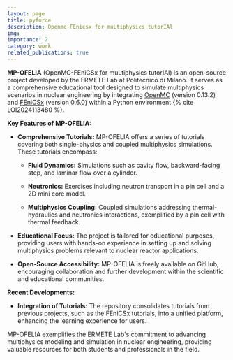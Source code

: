 ```yaml
---
layout: page
title: pyforce
description: Openmc-FEnicsx for muLtiphysics tutorIAl
img:
importance: 2
category: work
related_publications: true
---
```


**MP-OFELIA** (OpenMC-FEniCSx for muLtiphysics tutorIAl) is an open-source project developed by the ERMETE Lab at Politecnico di Milano. It serves as a comprehensive educational tool designed to simulate multiphysics scenarios in nuclear engineering by integrating [OpenMC](https://openmc.org/) (version 0.13.2) and [FEniCSx](https://fenicsproject.org/) (version 0.6.0) within a Python environment {% cite LOI2024113480 %}.

**Key Features of MP-OFELIA:**

- **Comprehensive Tutorials:** MP-OFELIA offers a series of tutorials covering both single-physics and coupled multiphysics simulations. These tutorials encompass:

  - **Fluid Dynamics:** Simulations such as cavity flow, backward-facing step, and laminar flow over a cylinder.

  - **Neutronics:** Exercises including neutron transport in a pin cell and a 2D mini core model.

  - **Multiphysics Coupling:** Coupled simulations addressing thermal-hydraulics and neutronics interactions, exemplified by a pin cell with thermal feedback.

- **Educational Focus:** The project is tailored for educational purposes, providing users with hands-on experience in setting up and solving multiphysics problems relevant to nuclear reactor applications.

- **Open-Source Accessibility:** MP-OFELIA is freely available on GitHub, encouraging collaboration and further development within the scientific and educational communities.

**Recent Developments:**

- **Integration of Tutorials:** The repository consolidates tutorials from previous projects, such as the FEniCSx tutorials, into a unified platform, enhancing the learning experience for users.

MP-OFELIA exemplifies the ERMETE Lab's commitment to advancing multiphysics modeling and simulation in nuclear engineering, providing valuable resources for both students and professionals in the field.

